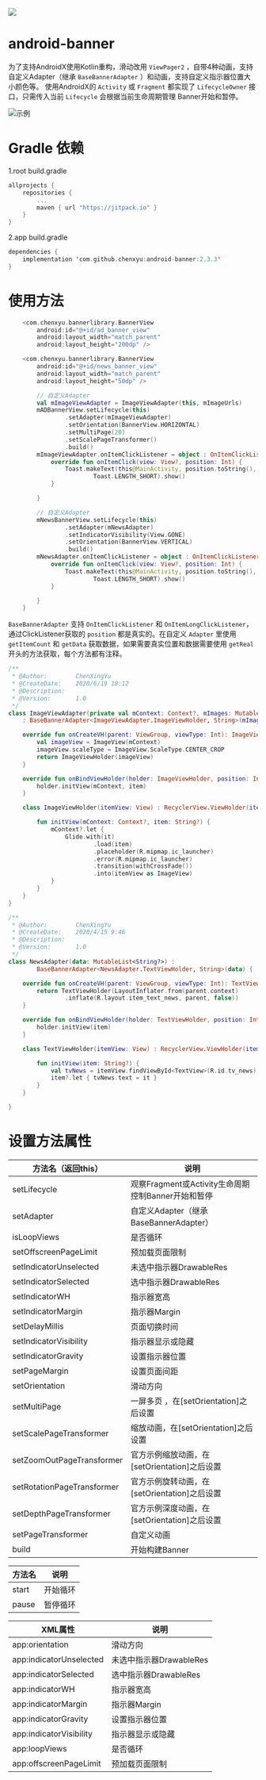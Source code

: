 [![](https://jitpack.io/v/chenxyu/android-banner.svg)](https://jitpack.io/#chenxyu/android-banner)

# android-banner
为了支持AndroidX使用Kotlin重构，滑动改用 `ViewPager2` ，自带4种动画，支持自定义Adapter（继承 `BaseBannerAdapter` ）和动画，支持自定义指示器位置大小颜色等。
使用AndroidX的 `Activity` 或 `Fragment` 都实现了 `LifecycleOwner` 接口，只需传入当前 `Lifecycle` 会根据当前生命周期管理 Banner开始和暂停。

![示例](https://img-blog.csdnimg.cn/20200416104537970.gif#pic_center)

# Gradle 依赖

1.root build.gradle

```kotlin
allprojects {
	repositories {
		...
		maven { url "https://jitpack.io" }
	}
}
```

2.app build.gradle

```kotlin
dependencies {
	implementation 'com.github.chenxyu:android-banner:2.3.3'
}
```

# 使用方法

```kotlin
    <com.chenxyu.bannerlibrary.BannerView
        android:id="@+id/ad_banner_view"
        android:layout_width="match_parent"
        android:layout_height="200dp" />

    <com.chenxyu.bannerlibrary.BannerView
        android:id="@+id/news_banner_view"
        android:layout_width="match_parent"
        android:layout_height="50dp" />

        // 自定义Adapter
        val mImageViewAdapter = ImageViewAdapter(this, mImageUrls)
        mADBannerView.setLifecycle(this)
                .setAdapter(mImageViewAdapter)
                .setOrientation(BannerView.HORIZONTAL)
                .setMultiPage(20)
                .setScalePageTransformer()
                .build()
        mImageViewAdapter.onItemClickListener = object : OnItemClickListener {
            override fun onItemClick(view: View?, position: Int) {
                Toast.makeText(this@MainActivity, position.toString(),
                        Toast.LENGTH_SHORT).show()
            }

        }

        // 自定义Adapter
        mNewsBannerView.setLifecycle(this)
                .setAdapter(mNewsAdapter)
                .setIndicatorVisibility(View.GONE)
                .setOrientation(BannerView.VERTICAL)
                .build()
        mNewsAdapter.onItemClickListener = object : OnItemClickListener {
            override fun onItemClick(view: View?, position: Int) {
                Toast.makeText(this@MainActivity, position.toString(),
                        Toast.LENGTH_SHORT).show()
            }

        }
    }
```
`BaseBannerAdapter` 支持 `OnItemClickListener` 和 `OnItemLongClickListener`，通过ClickListener获取的 `position` 都是真实的。在自定义 `Adapter` 里使用 `getItemCount` 和 `getData` 获取数据，如果需要真实位置和数据需要使用 `getReal` 开头的方法获取，每个方法都有注释。

```kotlin
/**
 * @Author:        ChenXingYu
 * @CreateDate:    2020/6/19 18:12
 * @Description:
 * @Version:       1.0
 */
class ImageViewAdapter(private val mContext: Context?, mImages: MutableList<String?>)
    : BaseBannerAdapter<ImageViewAdapter.ImageViewHolder, String>(mImages) {

    override fun onCreateVH(parent: ViewGroup, viewType: Int): ImageViewHolder {
        val imageView = ImageView(mContext)
        imageView.scaleType = ImageView.ScaleType.CENTER_CROP
        return ImageViewHolder(imageView)
    }

    override fun onBindViewHolder(holder: ImageViewHolder, position: Int, item: String?) {
        holder.initView(mContext, item)
    }

    class ImageViewHolder(itemView: View) : RecyclerView.ViewHolder(itemView) {

        fun initView(mContext: Context?, item: String?) {
            mContext?.let {
                Glide.with(it)
                        .load(item)
                        .placeholder(R.mipmap.ic_launcher)
                        .error(R.mipmap.ic_launcher)
                        .transition(withCrossFade())
                        .into(itemView as ImageView)
            }
        }
    }
}

/**
 * @Author:        ChenXingYu
 * @CreateDate:    2020/4/15 9:46
 * @Description:
 * @Version:       1.0
 */
class NewsAdapter(data: MutableList<String?>) :
        BaseBannerAdapter<NewsAdapter.TextViewHolder, String>(data) {

    override fun onCreateVH(parent: ViewGroup, viewType: Int): TextViewHolder {
        return TextViewHolder(LayoutInflater.from(parent.context)
                .inflate(R.layout.item_text_news, parent, false))
    }

    override fun onBindViewHolder(holder: TextViewHolder, position: Int, item: String?) {
        holder.initView(item)
    }

    class TextViewHolder(itemView: View) : RecyclerView.ViewHolder(itemView) {

        fun initView(item: String?) {
            val tvNews = itemView.findViewById<TextView>(R.id.tv_news)
            item?.let { tvNews.text = it }
        }
    }

}
```

# 设置方法属性


| 方法名（返回this） | 说明 |
|--|--|
| setLifecycle | 观察Fragment或Activity生命周期控制Banner开始和暂停 |
| setAdapter | 自定义Adapter（继承BaseBannerAdapter） |
| isLoopViews | 是否循环 |
| setOffscreenPageLimit | 预加载页面限制 |
| setIndicatorUnselected | 未选中指示器DrawableRes |
| setIndicatorSelected | 选中指示器DrawableRes |
| setIndicatorWH | 指示器宽高 |
| setIndicatorMargin | 指示器Margin |
| setDelayMillis | 页面切换时间 |
| setIndicatorVisibility | 指示器显示或隐藏 |
| setIndicatorGravity | 设置指示器位置 |
| setPageMargin | 设置页面间距 |
| setOrientation | 滑动方向 |
| setMultiPage | 一屏多页 ，在[setOrientation]之后设置 |
| setScalePageTransformer | 缩放动画，在[setOrientation]之后设置 |
| setZoomOutPageTransformer | 官方示例缩放动画，在[setOrientation]之后设置 |
| setRotationPageTransformer | 官方示例旋转动画，在[setOrientation]之后设置 |
| setDepthPageTransformer | 官方示例深度动画，在[setOrientation]之后设置 |
| setPageTransformer | 自定义动画 |
| build | 开始构建Banner |

| 方法名 | 说明 |
|--|--|
| start | 开始循环 |
| pause | 暂停循环 |

| XML属性 | 说明 |
|--|--|
| app:orientation | 滑动方向 |
| app:indicatorUnselected | 未选中指示器DrawableRes |
| app:indicatorSelected | 选中指示器DrawableRes |
| app:indicatorWH | 指示器宽高 |
| app:indicatorMargin | 指示器Margin |
| app:indicatorGravity | 设置指示器位置 |
| app:indicatorVisibility | 指示器显示或隐藏 |
| app:loopViews | 是否循环 |
| app:offscreenPageLimit | 预加载页面限制 |

